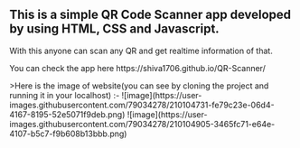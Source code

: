 <h2>This is a simple QR Code Scanner app developed by using HTML, CSS and Javascript.</h2>

With this anyone can scan any QR and get realtime information of that.
<p>You can check the app here https://shiva1706.github.io/QR-Scanner/</p>
>Here is the image of website(you can see by cloning the project and running it in your localhost) :-
<img>![image](https://user-images.githubusercontent.com/79034278/210104731-fe79c23e-06d4-4167-8195-52e5071f9deb.png)</img>
![image](https://user-images.githubusercontent.com/79034278/210104905-3465fc71-e64e-4107-b5c7-f9b608b13bbb.png)
